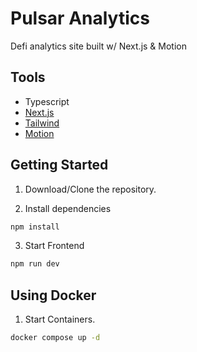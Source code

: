 # Pulsar Analytics
Defi analytics site built w/ Next.js & Motion

## Tools
- Typescript
- [Next.js](https://nextjs.org/)
- [Tailwind](https://tailwindcss.com/)
- [Motion](https://motion.dev/)

## Getting Started
1. Download/Clone the repository.

2. Install dependencies
```bash
npm install
```

3. Start Frontend
```bash
npm run dev
```

## Using Docker
1. Start Containers.
```bash
docker compose up -d
```